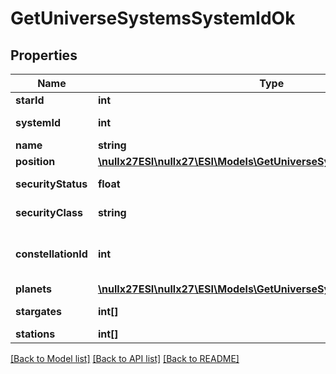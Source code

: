 # GetUniverseSystemsSystemIdOk

## Properties
Name | Type | Description | Notes
------------ | ------------- | ------------- | -------------
**starId** | **int** | star_id integer | 
**systemId** | **int** | system_id integer | 
**name** | **string** | name string | 
**position** | [**\nullx27ESI\nullx27\ESI\Models\GetUniverseSystemsSystemIdPosition**](GetUniverseSystemsSystemIdPosition.md) |  | 
**securityStatus** | **float** | security_status number | 
**securityClass** | **string** | security_class string | [optional] 
**constellationId** | **int** | The constellation this solar system is in | 
**planets** | [**\nullx27ESI\nullx27\ESI\Models\GetUniverseSystemsSystemIdPlanet[]**](GetUniverseSystemsSystemIdPlanet.md) | planets array | 
**stargates** | **int[]** | stargates array | [optional] 
**stations** | **int[]** | stations array | [optional] 

[[Back to Model list]](../README.md#documentation-for-models) [[Back to API list]](../README.md#documentation-for-api-endpoints) [[Back to README]](../README.md)



